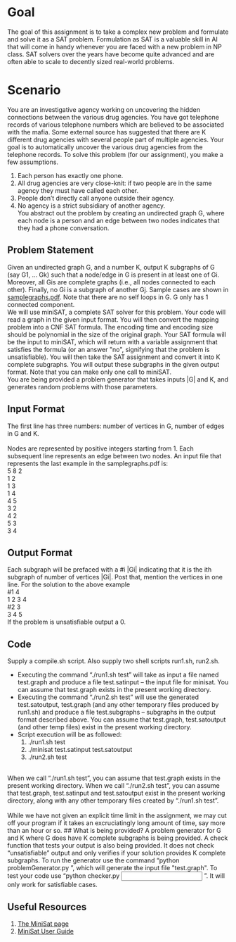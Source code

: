 # Goal
The goal of this assignment is to take a complex new problem and formulate and solve it as a SAT problem. Formulation as SAT is a valuable skill in AI that will come in handy whenever you are faced with a new problem in NP class. SAT solvers over the years have become quite advanced and are often able to scale to decently sized real-world problems.
# Scenario
You are an investigative agency working on uncovering the hidden connections between the various drug agencies. You have got telephone records of various telephone numbers which are believed to be associated with the mafia. Some external source has suggested that there are K different drug agencies with several people part of multiple agencies. Your goal is to automatically uncover the various drug agencies from the telephone records. To solve this problem (for our assignment), you make a few assumptions.<br>
1. Each person has exactly one phone.
1. All drug agencies are very close-knit: if two people are in the same agency they must have called
each other.
1. People don’t directly call anyone outside their agency.
1. No agency is a strict subsidiary of another agency.<br>
You abstract out the problem by creating an undirected graph G, where each node is a person and an edge between two nodes indicates that they had a phone conversation.
## Problem Statement
Given an undirected graph G, and a number K, output K subgraphs of G (say G1, ... Gk) such that a node/edge in G is present in at least one of Gi. Moreover, all Gis are complete graphs (i.e., all nodes connected to each other). Finally, no Gi is a subgraph of another Gj. Sample cases are shown in [samplegraphs.pdf](http://www.cse.iitd.ac.in/~mausam/courses/col333/autumn2018/A3/samplegraphs.pdf). Note that there are no self loops in G. G only has 1 connected component.<br>
We will use miniSAT, a complete SAT solver for this problem. Your code will read a graph in the given input format. You will then convert the mapping problem into a CNF SAT formula. The encoding time and encoding size should be polynomial in the size of the original graph. Your SAT formula will be the input to miniSAT, which will return with a variable assignment that satisfies the formula (or an answer "no", signifying that the problem is unsatisfiable). You will then take the SAT assignment and convert it into K complete subgraphs. You will output these subgraphs in the given output format. Note that you can make only one call to miniSAT.<br>
You are being provided a problem generator that takes inputs |G| and K, and generates random problems with those parameters.
## Input Format
The first line has three numbers: number of vertices in G, number of edges in G and K.<br><br>
Nodes are represented by positive integers starting from 1. Each subsequent line represents an edge between two nodes. An input file that represents the last example in the samplegraphs.pdf is:<br>
5 8 2<br>
1 2<br>
1 3<br>
1 4<br>
4 5<br>
3 2<br>
4 2<br>
5 3<br>
3 4<br>
## Output Format
Each subgraph will be prefaced with a #i |Gi| indicating that it is the ith subgraph of number of vertices |Gi|. Post that, mention the vertices in one line. For the solution to the above example<br>
#1 4<br>
1 2 3 4<br>
#2 3<br>
3 4 5<br>
If the problem is unsatisfiable output a 0.<br>
## Code
Supply a compile.sh script. Also supply two shell scripts run1.sh, run2.sh.
* Executing the command “./run1.sh test” will take as input a file named test.graph and produce a file test.satinput – the input file for minisat. You can assume that test.graph exists in the present working directory.
* Executing the command “./run2.sh test” will use the generated test.satoutput, test.graph (and any other temporary files produced by run1.sh) and produce a file test.subgraphs – subgraphs in the output format described above. You can assume that test.graph, test.satoutput (and other temp files) exist in the present working directory.
* Script execution will be as followed: <br>
  1. ./run1.sh test
  1. ./minisat test.satinput test.satoutput 
  1. ./run2.sh test
<br>
When we call “./run1.sh test”, you can assume that test.graph exists in the present working directory. When we call “./run2.sh test”, you can assume that test.graph, test.satinput and test.satoutput exist in the present working directory, along with any other temporary files created by “./run1.sh test”.<br><br>
While we have not given an explicit time limit in the assignment, we may cut off your program if it takes an excruciatingly long amount of time, say more than an hour or so.
## What is being provided?
A problem generator for G and K where G does have K complete subgraphs is being provided. A check function that tests your output is also being provided. It does not check “unsatisfiable” output and only verifies if your solution provides K complete subgraphs. To run the generator use the command “python problemGenerator.py <number of vertices> <K>”, which will generate the input file "test.graph". To test your code use “python checker.py <input graph file> <output subgraphs file>”. It will only work for satisfiable cases.
 
## Useful Resources
1. [The MiniSat page](http://minisat.se/MiniSat.html)
1. [MiniSat User Guide](https://dwheeler.com/essays/minisat-user-guide.html)
